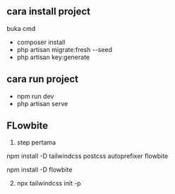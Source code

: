 ## cara install project

buka cmd

-   composer install
-   php artisan migrate:fresh --seed
-   php artisan key:generate

## cara run project

-   npm run dev
-   php artisan serve

## FLowbite

1. step pertama
 <!-- jika dari awal -->

npm install -D tailwindcss postcss autoprefixer flowbite

<!-- jika sudah tinggal flowbite -->

npm install -D flowbite

2. npx tailwindcss init -p
